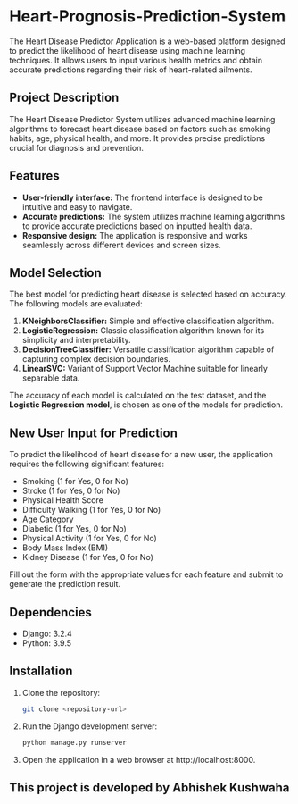 # Heart-Prognosis-Prediction-System


The Heart Disease Predictor Application is a web-based platform designed to predict the likelihood of heart disease using machine learning techniques. It allows users to input various health metrics and obtain accurate predictions regarding their risk of heart-related ailments.

## Project Description

The Heart Disease Predictor System utilizes advanced machine learning algorithms to forecast heart disease based on factors such as smoking habits, age, physical health, and more. It provides precise predictions crucial for diagnosis and prevention.

## Features

- **User-friendly interface:** The frontend interface is designed to be intuitive and easy to navigate.
- **Accurate predictions:** The system utilizes machine learning algorithms to provide accurate predictions based on inputted health data.
- **Responsive design:** The application is responsive and works seamlessly across different devices and screen sizes.

## Model Selection

The best model for predicting heart disease is selected based on accuracy. The following models are evaluated:

1. **KNeighborsClassifier:** Simple and effective classification algorithm.
2. **LogisticRegression:** Classic classification algorithm known for its simplicity and interpretability.
3. **DecisionTreeClassifier:** Versatile classification algorithm capable of capturing complex decision boundaries.
4. **LinearSVC:** Variant of Support Vector Machine suitable for linearly separable data.

The accuracy of each model is calculated on the test dataset, and the **Logistic Regression model**,  is chosen as one of the models for prediction.

## New User Input for Prediction

To predict the likelihood of heart disease for a new user, the application requires the following significant features:

- Smoking (1 for Yes, 0 for No)
- Stroke (1 for Yes, 0 for No)
- Physical Health Score
- Difficulty Walking (1 for Yes, 0 for No)
- Age Category
- Diabetic (1 for Yes, 0 for No)
- Physical Activity (1 for Yes, 0 for No)
- Body Mass Index (BMI)
- Kidney Disease (1 for Yes, 0 for No)

Fill out the form with the appropriate values for each feature and submit to generate the prediction result.

## Dependencies

- Django: 3.2.4
- Python: 3.9.5

## Installation

1. Clone the repository:
   ```bash
   git clone <repository-url>
   ```

2. Run the Django development server:
   ```bash
   python manage.py runserver
   ```

3. Open the application in a web browser at http://localhost:8000.


## This project is developed by Abhishek Kushwaha
